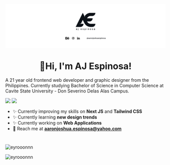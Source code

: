 <img align='center' src="githubBanner.jpg"/>
<h1 align='center'>🦖Hi, I'm AJ Espinosa!</h1>
A 21 year old frontend web developer and graphic designer from the Philippines. Currently studying Bachelor of Science in Computer Science at Cavite State University - Don Severino Delas Alas Campus.

<p>
  <img src="https://komarev.com/ghpvc/?username=eyrooonnn&label=Profile%20Views&color=blue&style=for-the-badge"/>
  <a href="https://twitter.com/_eyrooonnn" target="blank"><img src="https://img.shields.io/twitter/follow/_eyrooonnn?url?label=Follow&logo=twitter&style=for-the-badge&url=https%3A%2F%2Ftwitter.com%2F_eyrooonnn"/></a>
</p>

- ✨ Currently improving my skills on **Next JS** and **Tailwind CSS**
- ✨ Currently learning **new design trends**
- ✨ Currently working on **Web Applications**
- 📧 Reach me at **aaronjoshua.espinosa@yahoo.com**

#

<p><img align="center" src="https://github-readme-stats.vercel.app/api?username=aaronjoshuaespinosa&show_icons=true&theme=aura" alt="eyrooonnn" /></p>
<p><img align="left" src="https://github-readme-stats.vercel.app/api/top-langs?username=aaronjoshuaespinosa&show_icons=true&locale=en&layout=compact&theme=aura" alt="eyrooonnn" /></p>
